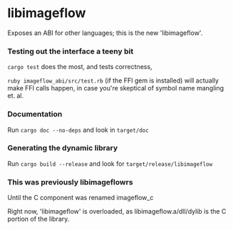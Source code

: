 # libimageflow

Exposes an ABI for other languages; this is the new 'libimageflow'. 

### Testing out the interface a teeny bit

`cargo test` does the most, and tests correctness,

`ruby imageflow_abi/src/test.rb` (if the FFI gem is installed) will actually make FFI calls happen, in case you're skeptical of symbol name mangling et. al.

### Documentation

Run `cargo doc --no-deps` and look in `target/doc`

### Generating the dynamic library

Run `cargo build --release` and look for `target/release/libimageflow`


### This was previously libimageflowrs

Until the C component was renamed imageflow_c
 
Right now, 'libimageflow' is overloaded, as libimageflow.a/dll/dylib is the C portion of the library.

